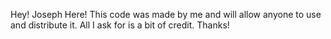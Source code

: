 Hey! Joseph Here!
This code was made by me and will allow anyone to use and distribute it.
All I ask for is a bit of credit.
Thanks!
